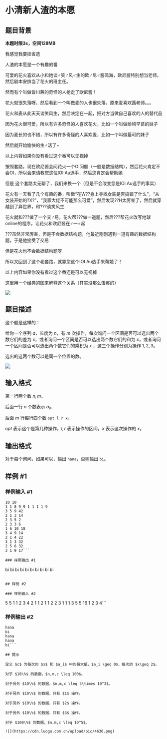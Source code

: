 # 小清新人渣的本愿

## 题目背景

**本题时限3s，空间128MB**

我感觉我要挂省选

人渣的本愿是一个有趣的番

可爱的花火喜欢从小和她谈♂笑♂风♂生的欧♂尼♂酱鸣海，欧尼酱特别想当老师，然后剧本安排当了花火的班主任。

然而有个叫做皆川茜的奇怪的人抢走了欧尼酱！

花火就很失落呀，然后看到一个叫做麦的人也很失落，原来麦喜欢茜老师。。。

花火和麦从此天天谈笑风生，然后决定在一起，把对方当做自己喜欢的人的替代品

因为花火很可爱，所以有许多奇怪的人喜欢花火，比如一个叫做绘鸠早苗的妹子

因为麦长的也不错，所以有许多奇怪的人喜欢麦，比如一个叫做最可的妹子

然后就开始愉快的生♂活了~

以上内容如果你没有看过这个番可以无视掉


按照套路，现在欧尼酱会问花火一个OI问题（一般是数据结构），然后花火肯定不会OI，所以会来请教您这位IOI Au选手，然后您肯定会帮助她

但是
这个套路太无聊了，我们来换一个（但是不会改变您是IOI Au选手的事实）

花火有一天看了几个有趣的番，叫做“在W??身上寻找女装是否搞错了什么”，“从女装开始的?X?”，“我家大佬不可能那么可爱”，然后发现??H太厉害了，然后就穿越到了异世界，和???谈笑风生

花火就和???做了一个交♂易，花火帮???做一道题，然后???帮花火改写地球online的程序，让花火和欧尼酱在♂一♂起

???虽然非常厉害，但是不会数据结构题，他最近刚刚遇到一道有趣的数据结构题，于是他接受了交易

但是花火也不会数据结构题呀

所以又回到了这个老套路，就靠您这个IOI Au选手来帮她了！

以上内容如果你没有看过这个番还是可以无视掉

这里用一个经典的图来解释这个关系（其实没那么蛋疼的）

![](https://cdn.luogu.com.cn/upload/pic/4628.png)


## 题目描述

这个题是这样的：

给你一个序列 $a$，长度为 $n$，有 $m$ 次操作，每次询问一个区间是否可以选出两个数它们的差为 $x$，或者询问一个区间是否可以选出两个数它们的和为 $x$，或者询问一个区间是否可以选出两个数它们的乘积为 $x$ ，这三个操作分别为操作 $1,2,3$。

选出的这两个数可以是同一个位置的数。

![](https://cdn.luogu.com.cn/upload/pic/4629.png)


## 输入格式

第一行两个数 $n,m$。

后面一行 $n$ 个数表示 $a_i$。

后面 $m$ 行每行四个数 `opt l r x`。

$opt$ 表示这个是第几种操作，$l,r$ 表示操作的区间，$x$ 表示这次操作的 $x$。

## 输出格式

对于每个询问，如果可以，输出 `hana`，否则输出 `bi`。


## 样例 #1

### 样例输入 #1
```
10 10
1 1 8 9 9 1 1 1 1 9 
3 5 9 42
2 1 3 14
2 3 5 2
2 3 3 6
1 6 10 18
3 4 9 14
2 1 4 22
3 1 3 32
2 5 6 32
3 1 9 17```

### 样例输出 #1

```
bi
bi
bi
bi
bi
bi
bi
bi
bi
bi
```

## 样例 #2

### 样例输入 #2
```
5 5
1 1 2 3 4
2 1 1 2
1 1 2 2
3 1 1 1
3 5 5 16
1 2 3 4```

### 样例输出 #2

```
hana
bi
hana
hana
bi```

## 提示

定义 $c$ 为每次的 $x$ 和 $a_i$ 中的最大值，$a_i \geq 0$，每次的 $x\geq 2$。

对于 $10\%$ 的数据，$n,m,c \leq 100$。

对于另外 $10\%$ 的数据，$n,m,c \leq 3\times 10^3$。

对于另外 $10\%$ 的数据，只有 $1$ 操作。

对于另外 $10\%$ 的数据，只有 $2$ 操作。
 
对于另外 $10\%$ 的数据，只有 $3$ 操作。

对于 $100\%$ 的数据，$n,m,c \leq 10^5$。

![](https://cdn.luogu.com.cn/upload/pic/4630.png)

